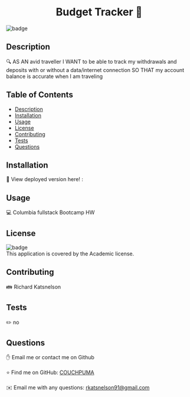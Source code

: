 <h1 align="center">Budget Tracker 👋</h1>
  
![badge](https://img.shields.io/badge/license-Academic-brightgreen)<br />
## Description
🔍 AS AN avid traveller 
    I WANT to be able to track my withdrawals and deposits with or without a data/internet connection 
    SO THAT my account balance is accurate when I am traveling
## Table of Contents
- [Description](#description)
- [Installation](#installation)
- [Usage](#usage)
- [License](#license)
- [Contributing](#contributing)
- [Tests](#tests)
- [Questions](#questions)
## Installation
💾 View deployed version here! :
## Usage
💻 Columbia fullstack Bootcamp HW
## License
![badge](https://img.shields.io/badge/license-Academic-brightgreen)
<br />
This application is covered by the Academic license. 
## Contributing
👪 Richard Katsnelson
## Tests
✏️ no
## Questions
✋ Email me or contact me on Github<br />
<br />
⭐ Find me on GitHub: [COUCHPUMA](https://github.com/COUCHPUMA)<br />
<br />
✉️ Email me with any questions: rkatsnelson91@gmail.com<br /><br />
